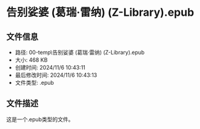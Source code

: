 ﻿# 告别娑婆 (葛瑞·雷纳) (Z-Library).epub

## 文件信息
- 路径: 00-temp\告别娑婆 (葛瑞·雷纳) (Z-Library).epub
- 大小: 468 KB
- 创建时间: 2024/11/6 10:43:11
- 最后修改时间: 2024/11/6 10:43:13
- 文件类型: .epub

## 文件描述
这是一个.epub类型的文件。

